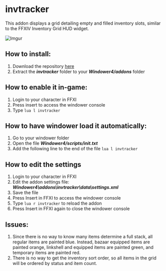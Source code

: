 # invtracker
This addon displays a grid detailing empty and filled inventory slots, similar to the FFXIV Inventory Grid HUD widget.

![Imgur](https://i.imgur.com/PgiMxRZ.png)

## How to install:
1. Download the repository [here](https://github.com/azamorapl/Lua/archive/personal.zip)
2. Extract the **_invtracker_** folder to your **_Windower4/addons_** folder

## How to enable it in-game:
1. Login to your character in FFXI
2. Press insert to access the windower console
3. Type ``` lua l invtracker ```

## How to have windower load it automatically:
1. Go to your windower folder
2. Open the file **_Windower4/scripts/init.txt_**
3. Add the following line to the end of the file ``` lua l invtracker ```

## How to edit the settings
1. Login to your character in FFXI
2. Edit the addon settings file: **_Windower4\addons\invtracker\data\settings.xml_**
3. Save the file
4. Press Insert in FFXI to access the windower console
5. Type ``` lua r invtracker ``` to reload the addon
6. Press Insert in FFXI again to close the windower console

## Issues:
1. Since there is no way to know many items determine a full stack, all regular items are painted blue. Instead, bazaar equipped items are painted orange, linkshell and equipped items are painted green, and temporary items are painted red.
2. There is no way to get the inventory sort order, so all items in the grid will be ordered by status and item count.
